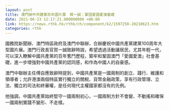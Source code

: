 ```yaml
---
layout: post
title: 澳門辦中共建黨百年圖片展　賀一誠：鞏固愛國愛澳基礎
date: 2021-06-23 12:17:21.000000000 +08:00
link: https://news.rthk.hk/rthk/ch/component/k2/1597250-20210623.htm
categories: rthk
---
```


國務院新聞辦、澳門特區政府及澳門中聯辦，合辦慶祝中國共產黨建黨100周年大型圖片展。澳門行政長官賀一誠致辭時說，希望透過活動讓居民，尤其年輕一代，可以深入瞭解中國共產黨的百年𡚒鬥歷程，築牢和鞏固澳門「愛國愛澳」社會基礎，進一步增強對中國共產黨的認同感，和作為中國人的自豪感。

澳門中聯辦主任傅自應致辭時提到，中國共產黨是一國兩制的創立、踐行、維護和領導者；允許港澳兩個特區實行獨立的關稅、貨幣金融政策，享有行政管理、立法、獨立的司法和終審權，是任何現代主權國家都沒有的先例。

他強調，中國共產黨始終堅守一國兩制初心，一國兩制方針不會變、不動搖和確保一國兩制實踐不變形、不走樣。
